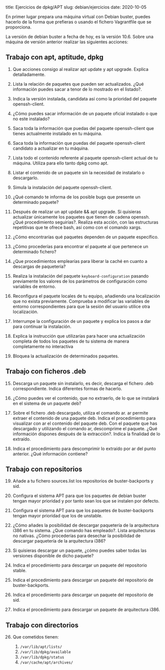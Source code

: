 title: Ejercicios de dpkg/APT
slug: debian/ejercicios
date: 2020-10-05

En primer lugar prepara una máquina virtual con Debian buster, puedes
hacerlo de la forma que prefieras o usando el fichero Vagrantfile que
se proporciona.

La versión de debian buster a fecha de hoy, es la versión 10.6. Sobre
una máquina de versión anterior realizar las siguientes acciones:

## Trabajo con apt, aptitude, dpkg

1. Que acciones consigo al realizar apt update y apt upgrade. Explica
   detalladamente.
     
2. Lista la relación de paquetes que pueden ser actualizados. ¿Qué
   información puedes sacar a tenor de lo mostrado en el listado?.
       
3. Indica la versión instalada, candidata así como la prioridad del
   paquete openssh-client.
   
4. ¿Cómo puedes sacar información de un paquete oficial instalado o
   que no este instalado?
	
5. Saca toda la información que puedas del paquete openssh-client que
   tienes actualmente instalado en tu máquina.
	
6. Saca toda la información que puedas del paquete openssh-client
   candidato a actualizar en tu máquina.
	 
7. Lista todo el contenido referente al paquete openssh-client actual
   de tu máquina. Utiliza para ello tanto dpkg como apt.
	
8. Listar el contenido de un paquete sin la necesidad de instalarlo o
   descargarlo.
       
9. Simula la instalación del paquete openssh-client.
       
10. ¿Qué comando te informa de los posible bugs que presente un
    determinado paquete?
       
11. Después de realizar un apt update && apt upgrade. Si quisieras
    actualizar únicamente los paquetes que tienen de cadena
    openssh. ¿Qué procedimiento seguirías?. Realiza esta acción, con
    las estructuras repetitivas que te ofrece bash, así como con el
    comando xargs.
       
12. ¿Cómo encontrarías qué paquetes dependen de un paquete
    específico.
       	
13. ¿Cómo procederías para encontrar el paquete al que pertenece un
    determinado fichero?
	
14. ¿Que procedimientos emplearías para liberar la caché en cuanto a
    descargas de paquetería?

1.  Realiza la instalación del paquete `keyboard-configuration`
    pasando previamente los valores de los parámetros de configuración
    como variables de entorno.
	
1.  Reconfigura el paquete locales de tu equipo, añadiendo una
    localización que no exista previamente. Comprueba a modificar las
    variables de entorno correspondientes para que la sesión del
    usuario utilice otra localización.
	
1.  Interrumpe la configuración de un paquete y explica los pasos a
    dar para continuar la instalación.
	
15. Explica la instrucción que utilizarías para hacer una
    actualización completa de todos los paquetes de tu sistema de
    manera completamente no interactiva
    
1.  Bloquea la actualización de determinados paquetes.

## Trabajo con ficheros .deb

15. Descarga un paquete sin instalarlo, es decir, descarga el fichero
    .deb correspondiente. Indica diferentes formas de hacerlo.
       
16. ¿Cómo puedes ver el contenido, que no extraerlo, de lo que se
    instalará en el sistema de un paquete deb?
	
17. Sobre el fichero .deb descargado, utiliza el comando ar. ar
    permite extraer el contenido de una paquete deb. Indica el
    procedimiento para visualizar con ar el contenido del paquete
    deb. Con el paquete que has descargado y utilizando el comando ar,
    descomprime el paquete. ¿Qué información dispones después de la
    extracción?. Indica la finalidad de lo extraído.
       
18. Indica el procedimiento para descomprimir lo extraído por ar del
    punto anterior. ¿Qué información contiene?

## Trabajo con repositorios

19. Añade a tu fichero sources.list los repositorios de buster-backports y
    sid.

1.  Configura el sistema APT para que los paquetes de debian buster
    tengan mayor prioridad y por tanto sean los que se instalen por
    defecto.
	
1.  Configura el sistema APT para que los paquetes de buster-backports
    tengan mayor prioridad que los de unstable.
	
20. ¿Cómo añades la posibilidad de descargar paquetería de la
    arquitectura i386 en tu sistema. ¿Que comando has empleado?. Lista
    arquitecturas no nativas. ¿Cómo procederías para desechar la
    posibilidad de descargar paquetería de la arquitectura i386?
	
21. Si quisieras descargar un paquete, ¿cómo puedes saber todas las
    versiones disponible de dicho paquete?
	
22. Indica el procedimiento para descargar un paquete del repositorio
    stable.
	
23. Indica el procedimiento para descargar un paquete del repositorio
    de buster-backports.
	
24. Indica el procedimiento para descargar un paquete del repositorio
    de sid.
	
25. Indica el procedimiento para descargar un paquete de arquitectura
i386.

## Trabajo con directorios 

26. Que cometidos tienen:

    1. `/var/lib/apt/lists/`
    2. `/var/lib/dpkg/available`
    3. `/var/lib/dpkg/status`
    4. `/var/cache/apt/archives/`

